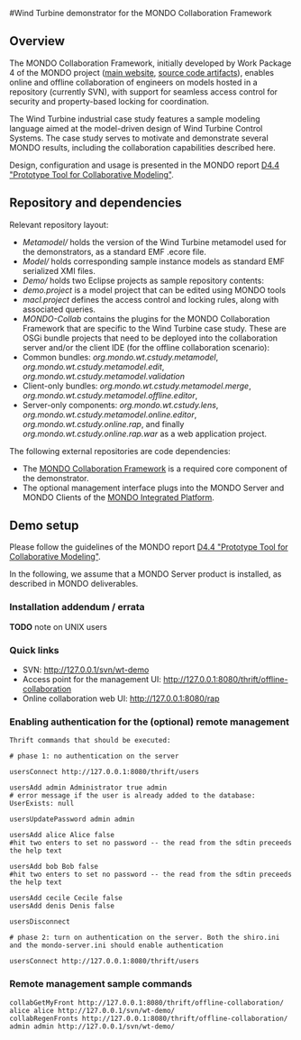 #Wind Turbine demonstrator for the MONDO Collaboration Framework

## Overview
The MONDO Collaboration Framework, initially developed by Work Package 4 of the MONDO project ([main website](http://www.mondo-project.org/), [source code artifacts](http://mondo-project.github.io/)), enables online and offline collaboration of engineers on models hosted in a repository (currently SVN), with support for seamless access control for security and property-based locking for coordination.

The Wind Turbine industrial case study features a sample modeling language aimed at the model-driven design of Wind Turbine Control Systems. The case study serves to motivate and demonstrate several MONDO results, including the collaboration capabilities described here. 
 
Design, configuration and usage is presented in the MONDO report [D4.4 "Prototype Tool for Collaborative Modeling"](http://api.ning.com/files/zxy*xRp5iQ6LLKU5M6eSyBVlaao5Ny7RJkjcW3*jy-ifXPp-aEnLUWxO0vhL4-FC*HDkG0tp33xFcGZAGT5MBBhg49QwWiB2/D4.4Prototypetoolforcollaboration.pdf).

## Repository and dependencies

Relevant repository layout:
 * *Metamodel/* holds the version of the Wind Turbine metamodel used for the demonstrators, as a standard EMF .ecore file.
 * *Model/* holds corresponding sample instance models as standard EMF serialized XMI files. 
 * *Demo/* holds two Eclipse projects as sample repository contents:
  * *demo.project* is a model project that can be edited using MONDO tools 
  * *macl.project* defines the access control and locking rules, along with associated queries.
 * *MONDO-Collab* contains the plugins for the MONDO Collaboration Framework that are specific to the Wind Turbine case study. These are OSGi bundle projects that need to be deployed into the collaboration server and/or the client IDE (for the offline collaboration scenario):
  * Common bundles: *org.mondo.wt.cstudy.metamodel*, *org.mondo.wt.cstudy.metamodel.edit*, *org.mondo.wt.cstudy.metamodel.validation*
  * Client-only bundles: *org.mondo.wt.cstudy.metamodel.merge*, *org.mondo.wt.cstudy.metamodel.offline.editor*, 
  * Server-only components: *org.mondo.wt.cstudy.lens*, *org.mondo.wt.cstudy.metamodel.online.editor*,   *org.mondo.wt.cstudy.online.rap*, and finally *org.mondo.wt.cstudy.online.rap.war* as a web application project.
 
The following external repositories are code dependencies:
 * The [MONDO Collaboration Framework](https://github.com/FTSRG/mondo-collab-framework) is a required core component of the demonstrator. 
 * The optional management interface plugs into the MONDO Server and MONDO Clients of the [MONDO Integrated Platform](https://github.com/mondo-project/mondo-integration).
 
## Demo setup
 
Please follow the guidelines of the MONDO report [D4.4 "Prototype Tool for Collaborative Modeling"](http://api.ning.com/files/zxy*xRp5iQ6LLKU5M6eSyBVlaao5Ny7RJkjcW3*jy-ifXPp-aEnLUWxO0vhL4-FC*HDkG0tp33xFcGZAGT5MBBhg49QwWiB2/D4.4Prototypetoolforcollaboration.pdf).
 
In the following, we assume that a MONDO Server product is installed, as described in MONDO deliverables. 

### Installation addendum / errata

**TODO** note on UNIX users



### Quick links

* SVN: http://127.0.0.1/svn/wt-demo
* Access point for the management UI: http://127.0.0.1:8080/thrift/offline-collaboration
* Online collaboration web UI: http://127.0.0.1:8080/rap



### Enabling authentication for the (optional) remote management

```
Thrift commands that should be executed:

# phase 1: no authentication on the server

usersConnect http://127.0.0.1:8080/thrift/users

usersAdd admin Administrator true admin
# error message if the user is already added to the database: UserExists: null

usersUpdatePassword admin admin

usersAdd alice Alice false
#hit two enters to set no password -- the read from the sdtin preceeds the help text

usersAdd bob Bob false
#hit two enters to set no password -- the read from the sdtin preceeds the help text

usersAdd cecile Cecile false
usersAdd denis Denis false

usersDisconnect

# phase 2: turn on authentication on the server. Both the shiro.ini and the mondo-server.ini should enable authentication

usersConnect http://127.0.0.1:8080/thrift/users
``` 

### Remote management sample commands

```
collabGetMyFront http://127.0.0.1:8080/thrift/offline-collaboration/ alice alice http://127.0.0.1/svn/wt-demo/
collabRegenFronts http://127.0.0.1:8080/thrift/offline-collaboration/ admin admin http://127.0.0.1/svn/wt-demo/
```

